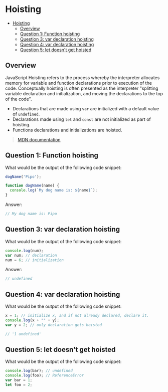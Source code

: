 # Hoisting

- [Hoisting](#hoisting)
  - [Overview](#overview)
  - [Question 1: Function hoisting](#question-1-function-hoisting)
  - [Question 3: var declaration hoisting](#question-3-var-declaration-hoisting)
  - [Question 4: var declaration hoisting](#question-4-var-declaration-hoisting)
  - [Question 5: let doesn't get hoisted](#question-5-let-doesnt-get-hoisted)

## Overview

JavaScript Hoisting refers to the process whereby the interpreter allocates memory for variable and function declarations prior to execution of the code.
Conceptually hoisting is often presented as the interpreter "splitting variable declaration and initialization, and moving the declarations to the top of the code".

- Declarations that are made using `var` are initialized with a default value of `undefined`.
- Declarations made using `let` and `const` are not initialized as part of hoisting.
- Functions declarations and initializations are hoisted.

> [MDN documentation](https://developer.mozilla.org/en-US/docs/Glossary/Hoisting)

## Question 1: Function hoisting

What would be the output of the following code snippet:

```javascript
dogName('Pipo');

function dogName(name) {
  console.log(`My dog name is: ${name}`);
}
```

Answer:

```js
// My dog name is: Pipo
```

## Question 3: var declaration hoisting

What would be the output of the following code snippet:

```javascript
console.log(num);
var num; // declaration
num = 6; // initialization
```

Answer:

```js
// undefined
```

## Question 4: var declaration hoisting

What would be the output of the following code snippet:

```javascript
x = 1; // initialize x, and if not already declared, declare it.
console.log(x + "" + y);
var y = 2; // only declaration gets hoisted

// '1 undefined'
```

## Question 5: let doesn't get hoisted

What would be the output of the following code snippet:

```javascript
console.log(bar); // undefined
console.log(foo); // ReferenceError
var bar = 1;
let foo = 2;
```
